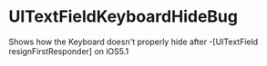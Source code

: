 UITextFieldKeyboardHideBug
==========================

Shows how the Keyboard doesn't properly hide after -[UITextField resignFirstResponder] on iOS5.1